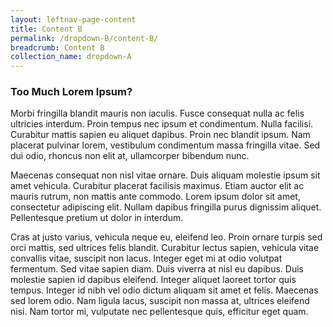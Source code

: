 ```yaml
---
layout: leftnav-page-content
title: Content B
permalink: /dropdown-B/content-B/
breadcrumb: Content B
collection_name: dropdown-A
---
```


### **Too Much Lorem Ipsum?**

Morbi fringilla blandit mauris non iaculis. Fusce consequat nulla ac felis ultricies interdum. Proin tempus nec ipsum et condimentum. Nulla facilisi. Curabitur mattis sapien eu aliquet dapibus. Proin nec blandit ipsum. Nam placerat pulvinar lorem, vestibulum condimentum massa fringilla vitae. Sed dui odio, rhoncus non elit at, ullamcorper bibendum nunc.

Maecenas consequat non nisl vitae ornare. Duis aliquam molestie ipsum sit amet vehicula. Curabitur placerat facilisis maximus. Etiam auctor elit ac mauris rutrum, non mattis ante commodo. Lorem ipsum dolor sit amet, consectetur adipiscing elit. Nullam dapibus fringilla purus dignissim aliquet. Pellentesque pretium ut dolor in interdum.

Cras at justo varius, vehicula neque eu, eleifend leo. Proin ornare turpis sed orci mattis, sed ultrices felis blandit. Curabitur lectus sapien, vehicula vitae convallis vitae, suscipit non lacus. Integer eget mi at odio volutpat fermentum. Sed vitae sapien diam. Duis viverra at nisl eu dapibus. Duis molestie sapien id dapibus eleifend. Integer aliquet laoreet tortor quis tempus. Integer id nibh vel odio dictum aliquam sit amet et felis. Maecenas sed lorem odio. Nam ligula lacus, suscipit non massa at, ultrices eleifend nisi. Nam tortor mi, vulputate nec pellentesque quis, efficitur eget quam.